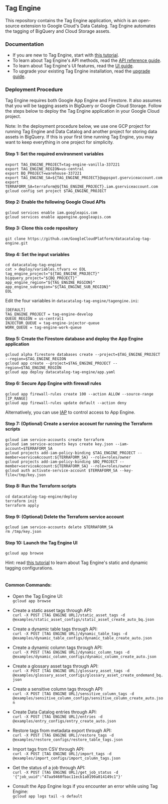 ## Tag Engine
This repository contains the Tag Engine application, which is an open-source extension to Google Cloud's Data Catalog. Tag Engine automates the tagging of BigQuery and Cloud Storage assets. 

### Documentation

* If you are new to Tag Engine, start with [this tutorial](https://cloud.google.com/architecture/tag-engine-and-data-catalog). 
* To learn about Tag Engine's API methods, read the [API reference guide](https://github.com/GoogleCloudPlatform/datacatalog-tag-engine/blob/main/docs/api_reference.md). 
* To learn about Tag Engine's UI features, read the [UI guide](https://github.com/GoogleCloudPlatform/datacatalog-tag-engine/blob/main/docs/ui_guide.md). 
* To upgrade your existing Tag Engine installation, read the [upgrade guide](https://github.com/GoogleCloudPlatform/datacatalog-tag-engine/blob/main/docs/upgrade_guide.md). 

### Deployment Procedure

Tag Engine requires both Google App Engine and Firestore. It also assumes that you will be tagging assets in BigQuery or Google Cloud Storage. Follow the steps below to deploy the Tag Engine application in your Google Cloud project.

Note: In the deployment procedure below, we use one GCP project for running Tag Engine and Data Catalog and another project for storing data assets in BigQuery. If this is your first time running Tag Engine, you may want to keep everything in one project for simplicity. 

#### Step 1: Set the required environment variables
```
export TAG_ENGINE_PROJECT=tag-engine-vanilla-337221
export TAG_ENGINE_REGION=us-central
export BQ_PROJECT=warehouse-337221
export TAG_ENGINE_SA=${TAG_ENGINE_PROJECT}@appspot.gserviceaccount.com
export TERRAFORM_SA=terraform@${TAG_ENGINE_PROJECT}.iam.gserviceaccount.com
gcloud config set project $TAG_ENGINE_PROJECT
```

#### Step 2: Enable the following Google Cloud APIs
```
gcloud services enable iam.googleapis.com
gcloud services enable appengine.googleapis.com
```

#### Step 3: Clone this code repository
```
git clone https://github.com/GoogleCloudPlatform/datacatalog-tag-engine.git
```

#### Step 4: Set the input variables
```
cd datacatalog-tag-engine
cat > deploy/variables.tfvars << EOL
tag_engine_project="${TAG_ENGINE_PROJECT}"
bigquery_project="${BQ_PROJECT}"
app_engine_region="${TAG_ENGINE_REGION}"
app_engine_subregion="${TAG_ENGINE_SUB_REGION}"
EOL
```

Edit the four variables in `datacatalog-tag-engine/tagengine.ini`: 
```
[DEFAULT]
TAG_ENGINE_PROJECT = tag-engine-develop
QUEUE_REGION = us-central1
INJECTOR_QUEUE = tag-engine-injector-queue
WORK_QUEUE = tag-engine-work-queue
```

#### Step 5: Create the Firestore database and deploy the App Engine application
```
gcloud alpha firestore databases create --project=$TAG_ENGINE_PROJECT --region=$TAG_ENGINE_REGION     
gcloud app create --project=$TAG_ENGINE_PROJECT --region=$TAG_ENGINE_REGION
gcloud app deploy datacatalog-tag-engine/app.yaml
```

#### Step 6: Secure App Engine with firewall rules  
```
gcloud app firewall-rules create 100 --action ALLOW --source-range [IP_RANGE]
gcloud app firewall-rules update default --action deny
```

Alternatively, you can use [IAP](https://cloud.google.com/iap/docs/concepts-overview) to control access to App Engine. 


#### Step 7: (Optional) Create a service account for running the Terraform scripts
```                
gcloud iam service-accounts create terraform
gcloud iam service-accounts keys create key.json --iam-account=$TERRAFORM_SA 
gcloud projects add-iam-policy-binding $TAG_ENGINE_PROJECT --member=serviceAccount:${TERRAFORM_SA} --role=roles/owner
gcloud projects add-iam-policy-binding $BQ_PROJECT --member=serviceAccount:${TERRAFORM_SA} --role=roles/owner
gcloud auth activate-service-account $TERRAFORM_SA --key-file=/tmp/key.json
```

#### Step 8: Run the Terraform scripts
```  
cd datacatalog-tag-engine/deploy
terraform init
terraform apply
```  

#### Step 9: (Optional) Delete the Terraform service account
```
gcloud iam service-accounts delete $TERRAFORM_SA
rm /tmp/key.json
```

#### Step 10: Launch the Tag Engine UI
```
gcloud app browse
```

Hint: read [this tutorial](https://cloud.google.com/architecture/tag-engine-and-data-catalog) to learn about Tag Engine's static and dynamic tagging configurations. <br><br>


#### Common Commands:

* Open the Tag Engine UI:<br>
`gcloud app browse`

* Create a static asset tags through API:<br>
`curl -X POST [TAG ENGINE URL]/static_asset_tags -d @examples/static_asset_configs/static_asset_create_auto_bq.json`

* Create a dynamic table tags through API:<br>
`curl -X POST [TAG ENGINE URL]/dynamic_table_tags -d @examples/dynamic_table_configs/dynamic_table_create_auto.json`

* Create a dynamic column tags through API:<br>
`curl -X POST [TAG ENGINE URL]/dynamic_column_tags -d @examples/dynamic_column_configs/dynamic_column_create_auto.json`

* Create a glossary asset tags through API:<br>
`curl -X POST [TAG ENGINE URL]/glossary_asset_tags -d @examples/glossary_asset_configs/glossary_asset_create_ondemand_bq.json`

* Create a sensitive column tags through API:<br>
`curl -X POST [TAG ENGINE URL]/sensitive_column_tags -d @examples/sensitive_column_configs/sensitive_column_create_auto.json`

* Create Data Catalog entries through API:<br>
`curl -X POST [TAG ENGINE URL]/entries -d @examples/entry_configs/entry_create_auto.json`

* Restore tags from metadata export through API:<br>
`curl -X POST [TAG ENGINE URL]/restore_tags -d @examples/restore_configs/restore_table_tags.json`

* Import tags from CSV through API:<br>
`curl -X POST [TAG ENGINE URL]/import_tags -d @examples/import_configs/import_column_tags.json`

* Get the status of a job through API:<br>
`curl -X POST [TAG ENGINE URL]/get_job_status -d '{"job_uuid":"47aa9460fbac11ecb1a0190a014149c1"}'`

* Consult the App Engine logs if you encounter an error while using Tag Engine:<br>
`gcloud app logs tail -s default`

